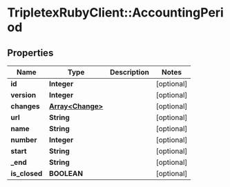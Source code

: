 # TripletexRubyClient::AccountingPeriod

## Properties
Name | Type | Description | Notes
------------ | ------------- | ------------- | -------------
**id** | **Integer** |  | [optional] 
**version** | **Integer** |  | [optional] 
**changes** | [**Array&lt;Change&gt;**](Change.md) |  | [optional] 
**url** | **String** |  | [optional] 
**name** | **String** |  | [optional] 
**number** | **Integer** |  | [optional] 
**start** | **String** |  | [optional] 
**_end** | **String** |  | [optional] 
**is_closed** | **BOOLEAN** |  | [optional] 


